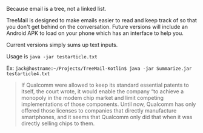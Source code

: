 Because email is a tree, not a linked list.

TreeMail is designed to make emails easier to read and keep track of so that you don't get behind on the conversation. Future versions will include an Android APK to load on your phone which has an interface to help you.

Current versions simply sums up text inputs.

Usage is `java -jar testarticle.txt`

Ex:
`jack@hostname:~/Projects/TreeMail-Kotlin$ java -jar Summarize.jar testarticle4.txt `

> If Qualcomm were allowed to keep its standard essential patents to itself, the court wrote, it would enable the company “to achieve a monopoly in the modem chip market and limit competing implementations of those components.  Until now, Qualcomm has only offered those licenses to companies that directly manufacture smartphones, and it seems that Qualcomm only did that when it was directly selling chips to them. 
